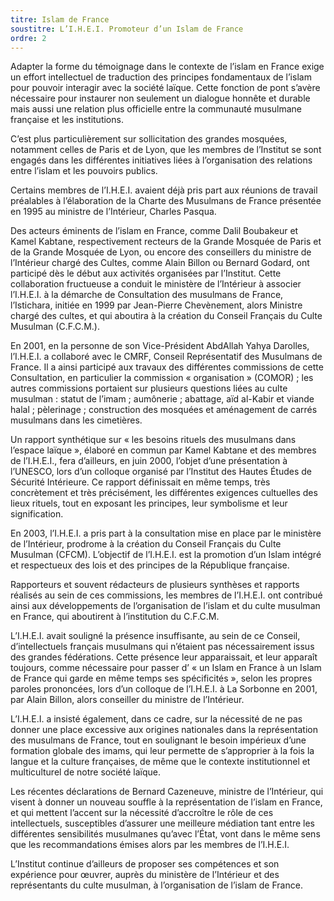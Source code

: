 ```yaml
---
titre: Islam de France
soustitre: L’I.H.E.I. Promoteur d’un Islam de France
ordre: 2
---
```

Adapter la forme du témoignage dans le contexte de l’islam en France exige un effort intellectuel de traduction des principes fondamentaux de l’islam pour pouvoir interagir avec la société laïque. Cette fonction de pont s’avère nécessaire pour instaurer non seulement un dialogue honnête et durable mais aussi une relation plus officielle entre la communauté musulmane française et les institutions.

C’est plus particulièrement sur sollicitation des grandes mosquées, notamment celles de Paris et de Lyon, que les membres de l’Institut se sont engagés dans les différentes initiatives liées à l’organisation des relations entre l’islam et les pouvoirs publics.

Certains membres de l’I.H.E.I. avaient déjà pris part aux réunions de travail préalables à l’élaboration de la Charte des Musulmans de France présentée en 1995 au ministre de l’Intérieur, Charles Pasqua.

Des acteurs éminents de l’islam en France, comme Dalil Boubakeur et Kamel Kabtane, respectivement recteurs de la Grande Mosquée de Paris et de la Grande Mosquée de Lyon, ou encore des conseillers du ministre de l’Intérieur chargé des Cultes, comme Alain Billon ou Bernard Godard, ont participé dès le début aux activités organisées par l’Institut. Cette collaboration fructueuse a conduit le ministère de l’Intérieur à associer l’I.H.E.I. à la démarche de Consultation des musulmans de France, l’Istichara, initiée en 1999 par Jean-Pierre Chevènement, alors Ministre chargé des cultes,
et qui aboutira à la création du Conseil Français du Culte Musulman (C.F.C.M.).

En 2001, en la personne de son Vice-Président AbdAllah Yahya Darolles, l’I.H.E.I. a collaboré avec le CMRF, Conseil Représentatif des Musulmans de France. Il a ainsi participé aux travaux des différentes commissions de cette Consultation, en particulier la commission «&nbsp;organisation&nbsp;» (COMOR)&nbsp;; les autres commissions portaient sur plusieurs questions liées au culte musulman&nbsp;: statut de l’imam&nbsp;; aumônerie&nbsp;; abattage, aïd al-Kabir et viande halal&nbsp;; pèlerinage&nbsp;; construction des mosquées et aménagement de carrés musulmans dans les cimetières.

Un rapport synthétique sur «&nbsp;les besoins rituels des musulmans dans l’espace laïque&nbsp;», élaboré en commun par Kamel Kabtane et des membres de l’I.H.E.I., fera d’ailleurs, en juin 2000, l’objet d’une présentation à l’UNESCO, lors d’un colloque organisé par l’Institut des Hautes Études de Sécurité Intérieure. Ce rapport définissait en même temps, très concrètement et très précisément, les différentes exigences cultuelles des lieux rituels, tout en exposant les principes, leur symbolisme et leur signification.

En 2003, l’I.H.E.I. a pris part à la consultation mise en place par le ministère de l’Intérieur, prodrome à la création du Conseil Français du Culte Musulman (CFCM). L’objectif de l’I.H.E.I. est la promotion d’un Islam intégré et respectueux des lois et des principes de la République française.

Rapporteurs et souvent rédacteurs de plusieurs synthèses et rapports réalisés au sein de ces commissions, les membres de l’I.H.E.I. ont contribué ainsi aux développements de l’organisation de l’islam et du culte musulman en France, qui aboutirent à l’institution du C.F.C.M.

L’I.H.E.I. avait souligné la présence insuffisante, au sein de ce Conseil, d’intellectuels français musulmans qui n’étaient pas nécessairement issus des grandes fédérations. Cette présence leur apparaissait, et leur apparaît toujours, comme nécessaire pour passer d’ «&nbsp;un Islam en France à un Islam de France qui garde en même temps ses spécificités&nbsp;», selon les propres paroles prononcées, lors d’un colloque de l’I.H.E.I. à La Sorbonne en 2001, par Alain Billon, alors conseiller du ministre de l’Intérieur.

L’I.H.E.I. a insisté également, dans ce cadre, sur la nécessité de ne pas donner une place excessive aux origines nationales dans la représentation des musulmans de France, tout en soulignant le besoin impérieux d’une formation globale des imams, qui leur permette de s’approprier à la fois la langue et la culture françaises, de même que le contexte institutionnel et multiculturel de notre société laïque.

Les récentes déclarations de Bernard Cazeneuve, ministre de l’Intérieur, qui visent à donner un nouveau souffle à la représentation de l’islam en France, et qui mettent l’accent sur la nécessité d’accroître le rôle de ces intellectuels, susceptibles d’assurer une meilleure médiation tant entre les différentes sensibilités musulmanes qu’avec l’État, vont dans le même sens que les recommandations émises alors par les membres de l’I.H.E.I.

L’Institut continue d’ailleurs de proposer ses compétences et son expérience pour &oelig;uvrer, auprès du ministère de l’Intérieur et des représentants du culte musulman, à l’organisation de l’islam de France.
